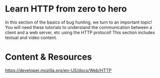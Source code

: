 # Learn HTTP from zero to hero
  In this section of the basics of bug hunting, we turn to an important topic! You will need these tutorials to understand the communication between a client and a web server, etc using the HTTP protocol! This section includes textual and video content.
# Content & Resources
https://developer.mozilla.org/en-US/docs/Web/HTTP

